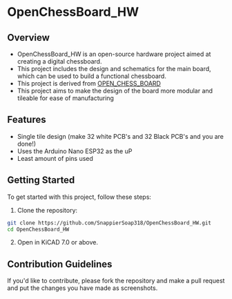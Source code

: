 # OpenChessBoard_HW

## Overview
- OpenChessBoard_HW is an open-source hardware project aimed at creating a digital chessboard.
- This project includes the design and schematics for the main board, which can be used to build a functional chessboard.
- This project is derived from [OPEN_CHESS_BOARD](https://openchessboard.com/index.php/2023/03/21/the-openchessboard-design/)
- This project aims to make the design of the board more modular and tileable for ease of manufacturing


## Features
- Single tile design (make 32 white PCB's and 32 Black PCB's and you are done!)
- Uses the Arduino Nano ESP32 as the uP
- Least amount of pins used


## Getting Started
To get started with this project, follow these steps:
1. Clone the repository:
```bash
git clone https://github.com/SnappierSoap318/OpenChessBoard_HW.git
cd OpenChessBoard_HW
```
2. Open in KiCAD 7.0 or above.

## Contribution Guidelines 
If you'd like to contribute, please fork the repository and make a pull request and put the changes you have made as screenshots.
